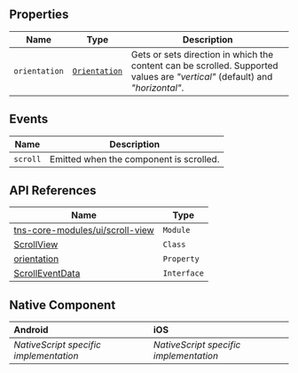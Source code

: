 ## Properties

| Name     | Type    | Description    |
|----------|---------|----------------|
| `orientation`   | [`Orientation`](https://docs.nativescript.org/api-reference/modules/_ui_scroll_view_#orientation) | Gets or sets direction in which the content can be scrolled. Supported values are _"vertical"_ (default) and _"horizontal"_. |

## Events

| Name     | Description    |
|----------|----------------|
| `scroll`    | Emitted when the component is scrolled. |

## API References

| Name     | Type    | 
|----------|---------|
| [tns-core-modules/ui/scroll-view](http://docs.nativescript.org/api-reference/modules/_ui_scroll_view_.html) | `Module` | 
| [ScrollView](https://docs.nativescript.org/api-reference/classes/_ui_scroll_view_.scrollview) | `Class` | 
| [orientation](https://docs.nativescript.org/api-reference/classes/_ui_scroll_view_.scrollview#orientation) |`Property`|
| [ScrollEventData](https://docs.nativescript.org/api-reference/interfaces/_ui_scroll_view_.scrolleventdata) | `Interface` |

## Native Component

| Android               | iOS      |
|:----------------------|:---------|
| _NativeScript specific implementation_ | _NativeScript specific implementation_ | 